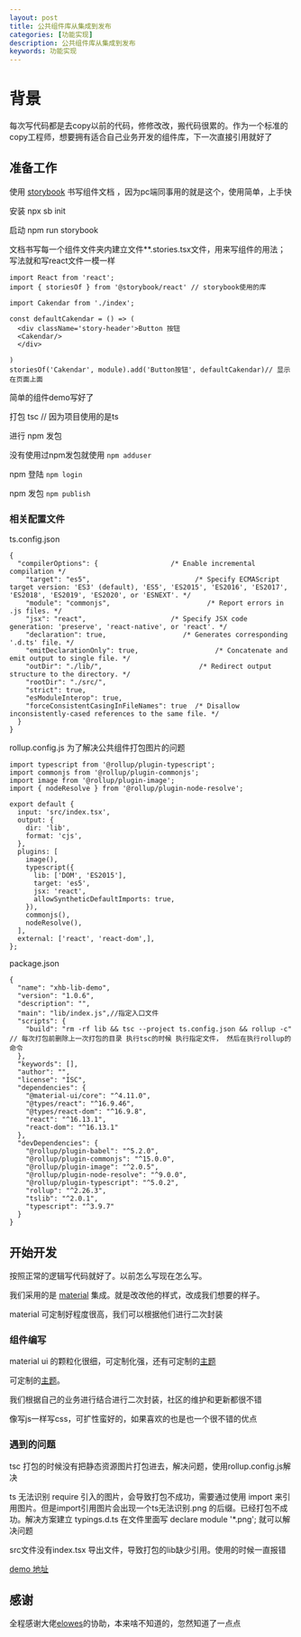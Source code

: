 ```yaml
---
layout: post
title: 公共组件库从集成到发布
categories: [功能实现]
description: 公共组件库从集成到发布
keywords: 功能实现
---
```


# 背景
每次写代码都是去copy以前的代码，修修改改，搬代码很累的。作为一个标准的copy工程师，想要拥有适合自己业务开发的组件库，下一次直接引用就好了

## 准备工作
使用 [storybook](https://storybook.js.org/docs/react/get-started/introduction) 书写组件文档 ，因为pc端同事用的就是这个，使用简单，上手快

安装 npx sb init

启动 npm run storybook

文档书写每一个组件文件夹内建立文件**.stories.tsx文件，用来写组件的用法；写法就和写react文件一模一样

```
import React from 'react';
import { storiesOf } from '@storybook/react' // storybook使用的库

import Cakendar from './index';

const defaultCakendar = () => (
  <div className='story-header'>Button 按钮
  <Cakendar/>
  </div>

)
storiesOf('Cakendar', module).add('Button按钮', defaultCakendar)// 显示在页面上面
```

简单的组件demo写好了

打包 tsc // 因为项目使用的是ts

进行 npm 发包

没有使用过npm发包就使用 `npm adduser`

npm 登陆 `npm login`

npm 发包 `npm publish`

### 相关配置文件

ts.config.json

```
{
  "compilerOptions": {                  /* Enable incremental compilation */
    "target": "es5",                          /* Specify ECMAScript target version: 'ES3' (default), 'ES5', 'ES2015', 'ES2016', 'ES2017', 'ES2018', 'ES2019', 'ES2020', or 'ESNEXT'. */
    "module": "commonjs",                        /* Report errors in .js files. */
    "jsx": "react",                     /* Specify JSX code generation: 'preserve', 'react-native', or 'react'. */
    "declaration": true,                   /* Generates corresponding '.d.ts' file. */
    "emitDeclarationOnly": true,                   /* Concatenate and emit output to single file. */
    "outDir": "./lib/",                        /* Redirect output structure to the directory. */
    "rootDir": "./src/",          
    "strict": true,                
    "esModuleInterop": true,   
    "forceConsistentCasingInFileNames": true  /* Disallow inconsistently-cased references to the same file. */
  }
}
```

rollup.config.js 为了解决公共组件打包图片的问题

```
import typescript from '@rollup/plugin-typescript';
import commonjs from '@rollup/plugin-commonjs';
import image from '@rollup/plugin-image';
import { nodeResolve } from '@rollup/plugin-node-resolve';

export default {
  input: 'src/index.tsx',
  output: {
    dir: 'lib',
    format: 'cjs',
  },
  plugins: [
    image(),
    typescript({
      lib: ['DOM', 'ES2015'],
      target: 'es5',
      jsx: 'react',
      allowSyntheticDefaultImports: true,
    }),
    commonjs(),
    nodeResolve(),
  ],
  external: ['react', 'react-dom',],
};
```

package.json

```
{
  "name": "xhb-lib-demo",
  "version": "1.0.6",
  "description": "",
  "main": "lib/index.js",//指定入口文件
  "scripts": {
    "build": "rm -rf lib && tsc --project ts.config.json && rollup -c" // 每次打包前删除上一次打包的目录 执行tsc的时候 执行指定文件， 然后在执行rollup的命令
  },
  "keywords": [],
  "author": "",
  "license": "ISC",
  "dependencies": {
    "@material-ui/core": "^4.11.0",
    "@types/react": "^16.9.46",
    "@types/react-dom": "^16.9.8",
    "react": "^16.13.1",
    "react-dom": "^16.13.1"
  },
  "devDependencies": {
    "@rollup/plugin-babel": "^5.2.0",
    "@rollup/plugin-commonjs": "^15.0.0",
    "@rollup/plugin-image": "^2.0.5",
    "@rollup/plugin-node-resolve": "^9.0.0",
    "@rollup/plugin-typescript": "^5.0.2",
    "rollup": "^2.26.3",
    "tslib": "^2.0.1",
    "typescript": "^3.9.7"
  }
}

```

## 开始开发

按照正常的逻辑写代码就好了。以前怎么写现在怎么写。

我们采用的是 [material](https://material-ui.com/) 集成。就是改改他的样式，改成我们想要的样子。

material 可定制好程度很高，我们可以根据他们进行二次封装

### 组件编写
material ui 的颗粒化很细，可定制化强，还有可定制的[主题](https://material-ui.com/zh/customization/theming/#createmuitheme-options-args-theme)

可定制的[主题](https://material-ui.com/zh/customization/default-theme/)。

我们根据自己的业务进行结合进行二次封装，社区的维护和更新都很不错

像写js一样写css，可扩性蛮好的，如果喜欢的也是也一个很不错的优点

### 遇到的问题
tsc 打包的时候没有把静态资源图片打包进去，解决问题，使用rollup.config.js解决

ts 无法识别 require 引入的图片，会导致打包不成功，需要通过使用 import 来引用图片。但是import引用图片会出现一个ts无法识别.png 的后缀。已经打包不成功。解决方案建立 typings.d.ts 在文件里面写 declare module '*.png';  就可以解决问题

src文件没有index.tsx 导出文件，导致打包的lib缺少引用。使用的时候一直报错

[demo 地址](https://github.com/sunseekers/npm)

## 感谢
全程感谢大佬[elowes](https://github.com/elowes)的协助，本来啥不知道的，忽然知道了一点点